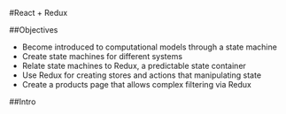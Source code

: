 #React + Redux

##Objectives

* Become introduced to computational models through a state machine
* Create state machines for different systems
* Relate state machines to Redux, a predictable state container
* Use Redux for creating stores and actions that manipulating state
* Create a products page that allows complex filtering via Redux

##Intro
